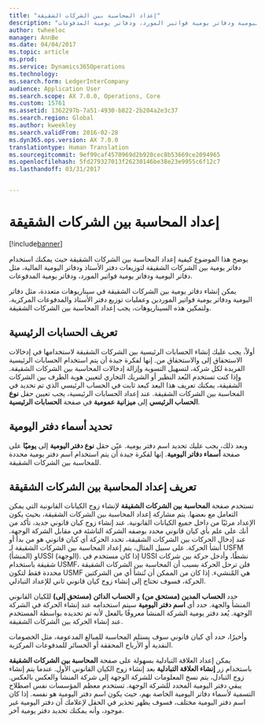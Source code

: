 ```yaml
---
title: "إعداد المحاسبة بين الشركات الشقيقة"
description: "يوضح هذا الموضوع كيفية إعداد المحاسبة بين الشركات الشقيقة حيث يمكنك استخدام دفاتر يومية بين الشركات الشقيقة لتوزيعات دفتر الأستاذ ودفاتر اليومية المالية، مثل دفاتر اليومية ودفاتر يومية فواتير المورد، ودفاتر يومية المدفوعات."
author: twheeloc
manager: AnnBe
ms.date: 04/04/2017
ms.topic: article
ms.prod: 
ms.service: Dynamics365Operations
ms.technology: 
ms.search.form: LedgerInterCompany
audience: Application User
ms.search.scope: AX 7.0.0, Operations, Core
ms.custom: 15761
ms.assetid: 1362297b-7a51-4930-b822-2b204a2e3c37
ms.search.region: Global
ms.author: kweekley
ms.search.validFrom: 2016-02-28
ms.dyn365.ops.version: AX 7.0.0
translationtype: Human Translation
ms.sourcegitcommit: 9ef99caf4570969d2b920cec8b53669ce2094965
ms.openlocfilehash: 5fd279327013f26230146be38e23e9955c6f12c7
ms.lasthandoff: 03/31/2017


---
```


# <a name="intercompany-accounting-setup"></a>إعداد المحاسبة بين الشركات الشقيقة

[!include[banner](../includes/banner.md)]


يوضح هذا الموضوع كيفية إعداد المحاسبة بين الشركات الشقيقة حيث يمكنك استخدام دفاتر يومية بين الشركات الشقيقة لتوزيعات دفتر الأستاذ ودفاتر اليومية المالية، مثل دفاتر اليومية ودفاتر يومية فواتير المورد، ودفاتر يومية المدفوعات.

يمكن إنشاء دفاتر يومية بين الشركات الشقيقة في سيناريوهات متعددة، مثل دفاتر اليومية ودفاتر يومية فواتير الموردين وعمليات توزيع دفتر الأستاذ والمدفوعات المركزية. ولتمكين هذه السيناريوهات، يجب إعداد المحاسبة بين الشركات الشقيقة.

## <a name="define-main-accounts"></a>تعريف الحسابات الرئيسية
أولاً، يجب عليك إنشاء الحسابات الرئيسية بين الشركات الشقيقة لاستخدامها في إدخالات الاستحقاق إلى والاستحقاق من. إنها لفكرة جيدة أن يتم استخدام الحسابات الرئيسية الفريدة لكل شركة، لتسهيل التسوية وإزالة إدخالات المحاسبة بين الشركات الشقيقة. وإذا كنت تستخدم البُعد النظير أو الشريك التجاري لتعيين هوية الطرف بين الشركات الشقيقة، يمكنك تعريف هذا البعد كبعد ثابت في الحساب الرئيسي الذي تم تحديد في المحاسبة بين الشركات الشقيقة. عند إعداد الحسابات الرئيسية، يجب تعيين حقل **نوع الحساب الرئيسي** إلى **ميزانية عمومية** في صفحة **الحسابات الرئيسية**.

## <a name="define-journal-names"></a>تحديد أسماء دفتر اليومية
وبعد ذلك، يجب عليك تحديد اسم دفتر يومية. عيّن حقل **نوع دفتر اليومية** إلى **يوميًا** على صفحة **أسماء دفاتر اليومية**. إنها لفكرة جيدة أن يتم استخدام اسم دفتر يومية محددة للمحاسبة بين الشركات الشقيقة.

## <a name="define-intercompany-accounting-setup"></a>تعريف إعداد المحاسبة بين الشركات الشقيقة
تستخدم صفحة **المحاسبة بين الشركات الشقيقة** لإنشاء زوج الكيانات القانونية التي يمكن التعامل مع بعضها. يتم مشاركة إعداد المحاسبة بين الشركات الشقيقة، بحيث يكون الإعداد مرئيًا من داخل جميع الكيانات القانونية. عند إنشاء زوج كيان قانوني جديد، تأكد من أنك على علم بأي كيان قانوني محدد بوصفه الشركة الناشئة في مقابل الشركة الوجهة. عند إدخال الحركات بين الشركات الشقيقة، تحدد الحركة أي كيان قانوني هو من بدأ أو أنشأ الحركة. على سبيل المثال، يتم إعداد المحاسبة بين الشركات الشقيقة لـ USFM (المنشأ) وUSSI (الوجهة). إذا كان مستخدم في USSI نشطًا، وأدخل حركة بين شركات شقيقة باستخدام USMF، فلن ترحل الحركة بسبب أن المحاسبة بين الشركات الشقيقة محددة فقط لتكون USMF هي المًنشيء. إذا كان من الممكن أن تُنشأ أي من الشركتين الحركة، فسوف تحتاج إلى إنشاء زوج كيان قانوني ثاني للإعداد التبادلي. 

حدد **الحساب المدين (مستحق من)** و **الحساب الدائن (مستحق إلى)** للكيان القانوني المنشأ والجهة. حدد أي **اسم دفتر اليومية** سيتم استخدامه عند إنشاء الحركة في الشركة الوجهة. يُعد دفتر يومية الشركة المنشأ معروفًا بالفعل لأنه تم تحديده بواسطة المستخدم عند إنشاء الحركة بين الشركات الشقيقة. 

وأخيرًا، حدد أي كيان قانوني سوف يستلم المحاسبة للمبالغ المدعومة، مثل الخصومات النقدية أو الأرباح المحققة أو الخسائر للمدفوعات المركزية. 

يمكن إعداد العلاقة التبادلية بسهولة على صفحة **المحاسبة بين الشركات الشقيقة** باستخدام زر **إنشاء العلاقة التبادلية** بعد إنشاء زوج الكيان القانوني الأول. عندما يتم إنشاء زوج التبادل، يتم نسخ المعلومات للشركة الوجهة إلى شركة المنشأ والعكس بالعكس. يبقي دفتر اليومية المحدد للشركة الوجهة. تستخدم معظم المؤسسات نفس اصطلاح التسمية لأسماء دفاتر اليومية الخاصة بهم، حيث يكون اسم دفتر اليومية هو نفسه. إذا كان اسم دفتر اليومية مختلف، فسوف يظهر تحذير في الحقل لإعلامك أن دفتر اليومية غير موجود، وأنه يمكنك تحديد دفتر يومية آخر.




